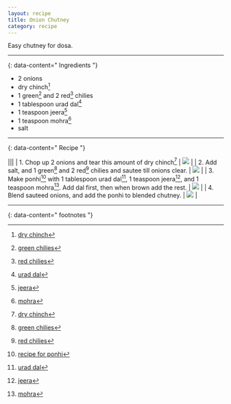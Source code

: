 ```yaml
---
layout: recipe
title: Onion Chutney
category: recipe
---
```


Easy chutney for dosa.

---
{: data-content=" Ingredients "}

- 2 onions
- dry chinch[^1]
- 1 green[^2] and 2 red[^3] chilies
- 1 tablespoon urad dal[^4]
- 1 teaspoon jeera[^5]
- 1 teaspoon mohra[^6]
- salt 

---
{: data-content=" Recipe "}

|<img src="https://imagedelivery.net/Yb-cxrGvaBvwwylP0OsNpA/6aaf2480-6ed9-4218-14d2-89996b068600/public" style="width: 0%;height: 0;">|<img src="https://imagedelivery.net/Yb-cxrGvaBvwwylP0OsNpA/6aaf2480-6ed9-4218-14d2-89996b068600/public" style="width: 0%;height: 0;">|
| 1. Chop up 2 onions and tear this amount of dry chinch[^1] | <img src="https://imagedelivery.net/Yb-cxrGvaBvwwylP0OsNpA/b110c297-37ed-48df-7480-00c339226300/public" > |
| 2. Add salt, and 1 green[^2] and 2 red[^3] chilies and sautee till onions clear. | <img src="https://imagedelivery.net/Yb-cxrGvaBvwwylP0OsNpA/928eec99-fbe7-4098-aa20-5ce8dfa9ef00/public"> |
| 3. Make ponhi[^7] with 1 tablespoon urad dal[^4], 1 teaspoon jeera[^5], and 1 teaspoon mohra[^6]. Add dal first, then when brown add the rest. | <img src="https://imagedelivery.net/Yb-cxrGvaBvwwylP0OsNpA/cfd7eb95-f23c-4646-6e0e-e7e7cf5f7c00/public"> |
| 4. Blend sauteed onions, and add the ponhi to blended chutney.   | <img src="https://imagedelivery.net/Yb-cxrGvaBvwwylP0OsNpA/32edc080-380b-4e7c-57bd-42945ff2cc00/public"> |

---
{: data-content=" footnotes "}

[^1]: [dry chinch](/ingredients#drychinch)
[^2]: [green chilies](/ingredients#greenchilies)
[^3]: [red chilies](/ingredients#redchilies)
[^4]: [urad dal](/ingredients#uraddal)
[^5]: [jeera](/ingredients#jeera)
[^6]: [mohra](/ingredients#mohra)
[^7]: [recipe for ponhi](/ponhi)